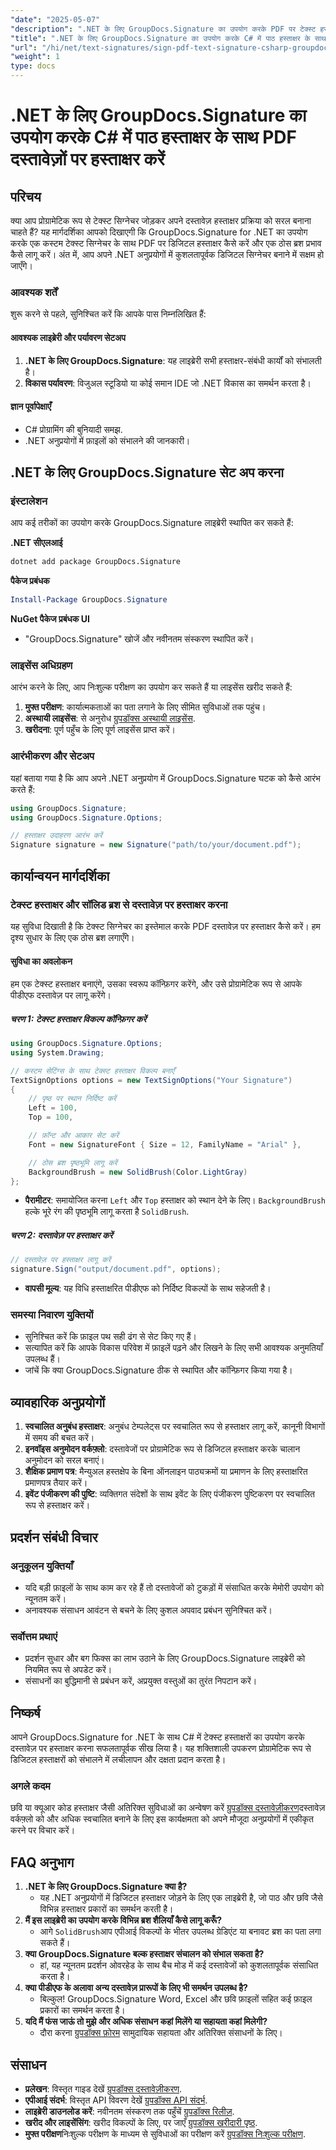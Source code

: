 ```yaml
---
"date": "2025-05-07"
"description": ".NET के लिए GroupDocs.Signature का उपयोग करके PDF पर टेक्स्ट हस्ताक्षरों के साथ डिजिटल हस्ताक्षर करना सीखें। अपने दस्तावेज़ पर हस्ताक्षर करने की प्रक्रिया को कुशलतापूर्वक स्वचालित करें।"
"title": ".NET के लिए GroupDocs.Signature का उपयोग करके C# में पाठ हस्ताक्षर के साथ PDF दस्तावेज़ों पर हस्ताक्षर करें"
"url": "/hi/net/text-signatures/sign-pdf-text-signature-csharp-groupdocs/"
"weight": 1
type: docs
---
```

# .NET के लिए GroupDocs.Signature का उपयोग करके C# में पाठ हस्ताक्षर के साथ PDF दस्तावेज़ों पर हस्ताक्षर करें

## परिचय

क्या आप प्रोग्रामेटिक रूप से टेक्स्ट सिग्नेचर जोड़कर अपने दस्तावेज़ हस्ताक्षर प्रक्रिया को सरल बनाना चाहते हैं? यह मार्गदर्शिका आपको दिखाएगी कि GroupDocs.Signature for .NET का उपयोग करके एक कस्टम टेक्स्ट सिग्नेचर के साथ PDF पर डिजिटल हस्ताक्षर कैसे करें और एक ठोस ब्रश प्रभाव कैसे लागू करें। अंत में, आप अपने .NET अनुप्रयोगों में कुशलतापूर्वक डिजिटल सिग्नेचर बनाने में सक्षम हो जाएँगे।

### आवश्यक शर्तें
शुरू करने से पहले, सुनिश्चित करें कि आपके पास निम्नलिखित हैं:

#### आवश्यक लाइब्रेरी और पर्यावरण सेटअप
1. **.NET के लिए GroupDocs.Signature**: यह लाइब्रेरी सभी हस्ताक्षर-संबंधी कार्यों को संभालती है।
2. **विकास पर्यावरण**: विजुअल स्टूडियो या कोई समान IDE जो .NET विकास का समर्थन करता है।

#### ज्ञान पूर्वापेक्षाएँ
- C# प्रोग्रामिंग की बुनियादी समझ.
- .NET अनुप्रयोगों में फ़ाइलों को संभालने की जानकारी।

## .NET के लिए GroupDocs.Signature सेट अप करना

### इंस्टालेशन
आप कई तरीकों का उपयोग करके GroupDocs.Signature लाइब्रेरी स्थापित कर सकते हैं:

**.NET सीएलआई**
```bash
dotnet add package GroupDocs.Signature
```

**पैकेज प्रबंधक**
```powershell
Install-Package GroupDocs.Signature
```

**NuGet पैकेज प्रबंधक UI**
- "GroupDocs.Signature" खोजें और नवीनतम संस्करण स्थापित करें।

### लाइसेंस अधिग्रहण
आरंभ करने के लिए, आप निःशुल्क परीक्षण का उपयोग कर सकते हैं या लाइसेंस खरीद सकते हैं:
1. **मुफ्त परीक्षण**: कार्यात्मकताओं का पता लगाने के लिए सीमित सुविधाओं तक पहुंच।
2. **अस्थायी लाइसेंस**: से अनुरोध [ग्रुपडॉक्स अस्थायी लाइसेंस](https://purchase.groupdocs.com/temporary-license/).
3. **खरीदना**: पूर्ण पहुँच के लिए पूर्ण लाइसेंस प्राप्त करें।

### आरंभीकरण और सेटअप
यहां बताया गया है कि आप अपने .NET अनुप्रयोग में GroupDocs.Signature घटक को कैसे आरंभ करते हैं:

```csharp
using GroupDocs.Signature;
using GroupDocs.Signature.Options;

// हस्ताक्षर उदाहरण आरंभ करें
Signature signature = new Signature("path/to/your/document.pdf");
```

## कार्यान्वयन मार्गदर्शिका

### टेक्स्ट हस्ताक्षर और सॉलिड ब्रश से दस्तावेज़ पर हस्ताक्षर करना
यह सुविधा दिखाती है कि टेक्स्ट सिग्नेचर का इस्तेमाल करके PDF दस्तावेज़ पर हस्ताक्षर कैसे करें। हम दृश्य सुधार के लिए एक ठोस ब्रश लगाएँगे।

#### सुविधा का अवलोकन
हम एक टेक्स्ट हस्ताक्षर बनाएंगे, उसका स्वरूप कॉन्फ़िगर करेंगे, और उसे प्रोग्रामेटिक रूप से आपके पीडीएफ दस्तावेज़ पर लागू करेंगे।

##### चरण 1: टेक्स्ट हस्ताक्षर विकल्प कॉन्फ़िगर करें
```csharp
using GroupDocs.Signature.Options;
using System.Drawing;

// कस्टम सेटिंग्स के साथ टेक्स्ट हस्ताक्षर विकल्प बनाएँ
TextSignOptions options = new TextSignOptions("Your Signature")
{
    // पृष्ठ पर स्थान निर्दिष्ट करें
    Left = 100,
    Top = 100,

    // फ़ॉन्ट और आकार सेट करें
    Font = new SignatureFont { Size = 12, FamilyName = "Arial" },

    // ठोस ब्रश पृष्ठभूमि लागू करें
    BackgroundBrush = new SolidBrush(Color.LightGray)
};
```
- **पैरामीटर**: समायोजित करना `Left` और `Top` हस्ताक्षर को स्थान देने के लिए। `BackgroundBrush` हल्के भूरे रंग की पृष्ठभूमि लागू करता है `SolidBrush`.

##### चरण 2: दस्तावेज़ पर हस्ताक्षर करें
```csharp
// दस्तावेज़ पर हस्ताक्षर लागू करें
signature.Sign("output/document.pdf", options);
```
- **वापसी मूल्य**: यह विधि हस्ताक्षरित पीडीएफ को निर्दिष्ट विकल्पों के साथ सहेजती है।

### समस्या निवारण युक्तियों
- सुनिश्चित करें कि फ़ाइल पथ सही ढंग से सेट किए गए हैं।
- सत्यापित करें कि आपके विकास परिवेश में फ़ाइलें पढ़ने और लिखने के लिए सभी आवश्यक अनुमतियाँ उपलब्ध हैं।
- जांचें कि क्या GroupDocs.Signature ठीक से स्थापित और कॉन्फ़िगर किया गया है।

## व्यावहारिक अनुप्रयोगों
1. **स्वचालित अनुबंध हस्ताक्षर**: अनुबंध टेम्पलेट्स पर स्वचालित रूप से हस्ताक्षर लागू करें, कानूनी विभागों में समय की बचत करें।
2. **इनवॉइस अनुमोदन वर्कफ़्लो**: दस्तावेजों पर प्रोग्रामेटिक रूप से डिजिटल हस्ताक्षर करके चालान अनुमोदन को सरल बनाएं।
3. **शैक्षिक प्रमाण पत्र**: मैन्युअल हस्तक्षेप के बिना ऑनलाइन पाठ्यक्रमों या प्रमाणन के लिए हस्ताक्षरित प्रमाणपत्र तैयार करें।
4. **इवेंट पंजीकरण की पुष्टि**: व्यक्तिगत संदेशों के साथ इवेंट के लिए पंजीकरण पुष्टिकरण पर स्वचालित रूप से हस्ताक्षर करें।

## प्रदर्शन संबंधी विचार
### अनुकूलन युक्तियाँ
- यदि बड़ी फ़ाइलों के साथ काम कर रहे हैं तो दस्तावेजों को टुकड़ों में संसाधित करके मेमोरी उपयोग को न्यूनतम करें।
- अनावश्यक संसाधन आवंटन से बचने के लिए कुशल अपवाद प्रबंधन सुनिश्चित करें।

### सर्वोत्तम प्रथाएं
- प्रदर्शन सुधार और बग फिक्स का लाभ उठाने के लिए GroupDocs.Signature लाइब्रेरी को नियमित रूप से अपडेट करें।
- संसाधनों का बुद्धिमानी से प्रबंधन करें, अप्रयुक्त वस्तुओं का तुरंत निपटान करें।

## निष्कर्ष
आपने GroupDocs.Signature for .NET के साथ C# में टेक्स्ट हस्ताक्षरों का उपयोग करके दस्तावेज़ पर हस्ताक्षर करना सफलतापूर्वक सीख लिया है। यह शक्तिशाली उपकरण प्रोग्रामेटिक रूप से डिजिटल हस्ताक्षरों को संभालने में लचीलापन और दक्षता प्रदान करता है।

### अगले कदम
छवि या क्यूआर कोड हस्ताक्षर जैसी अतिरिक्त सुविधाओं का अन्वेषण करें [ग्रुपडॉक्स दस्तावेज़ीकरण](https://docs.groupdocs.com/signature/net/)दस्तावेज़ वर्कफ़्लो को और अधिक स्वचालित बनाने के लिए इस कार्यक्षमता को अपने मौजूदा अनुप्रयोगों में एकीकृत करने पर विचार करें।

## FAQ अनुभाग
1. **.NET के लिए GroupDocs.Signature क्या है?**
   - यह .NET अनुप्रयोगों में डिजिटल हस्ताक्षर जोड़ने के लिए एक लाइब्रेरी है, जो पाठ और छवि जैसे विभिन्न हस्ताक्षर प्रकारों का समर्थन करती है।
2. **मैं इस लाइब्रेरी का उपयोग करके विभिन्न ब्रश शैलियाँ कैसे लागू करूँ?**
   - आगे `SolidBrush`आप एपीआई विकल्पों के भीतर उपलब्ध ग्रेडिएंट या बनावट ब्रश का पता लगा सकते हैं।
3. **क्या GroupDocs.Signature बल्क हस्ताक्षर संचालन को संभाल सकता है?**
   - हां, यह न्यूनतम प्रदर्शन ओवरहेड के साथ बैच मोड में कई दस्तावेजों को कुशलतापूर्वक संसाधित करता है।
4. **क्या पीडीएफ के अलावा अन्य दस्तावेज़ प्रारूपों के लिए भी समर्थन उपलब्ध है?**
   - बिल्कुल! GroupDocs.Signature Word, Excel और छवि फ़ाइलों सहित कई फ़ाइल प्रकारों का समर्थन करता है।
5. **यदि मैं फंस जाऊं तो मुझे और अधिक संसाधन कहां मिलेंगे या सहायता कहां मिलेगी?**
   - दौरा करना [ग्रुपडॉक्स फ़ोरम](https://forum.groupdocs.com/c/signature/) सामुदायिक सहायता और अतिरिक्त संसाधनों के लिए।

## संसाधन
- **प्रलेखन**: विस्तृत गाइड देखें [ग्रुपडॉक्स दस्तावेज़ीकरण](https://docs.groupdocs.com/signature/net/).
- **एपीआई संदर्भ**: विस्तृत API विवरण देखें [ग्रुपडॉक्स API संदर्भ](https://reference.groupdocs.com/signature/net/).
- **लाइब्रेरी डाउनलोड करें**: नवीनतम संस्करण तक पहुँचें [ग्रुपडॉक्स रिलीज़](https://releases.groupdocs.com/signature/net/).
- **खरीद और लाइसेंसिंग**: खरीद विकल्पों के लिए, पर जाएँ [ग्रुपडॉक्स खरीदारी पृष्ठ](https://purchase.groupdocs.com/buy).
- **मुफ्त परीक्षण**निःशुल्क परीक्षण के माध्यम से सुविधाओं का परीक्षण करें [ग्रुपडॉक्स निःशुल्क परीक्षण](https://releases.groupdocs.com/signature/net/).